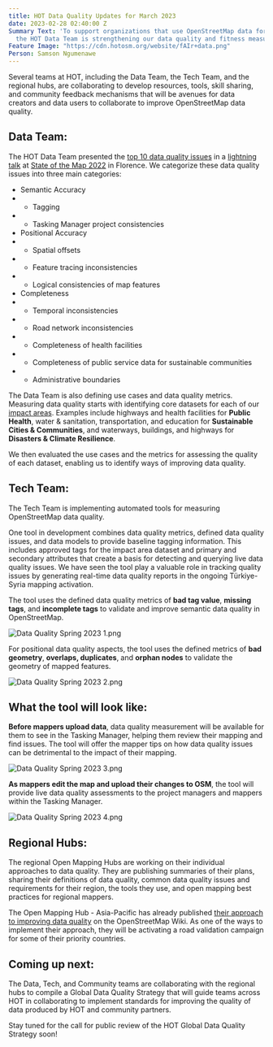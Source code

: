 ```yaml
---
title: HOT Data Quality Updates for March 2023
date: 2023-02-28 02:40:00 Z
Summary Text: 'To support organizations that use OpenStreetMap data for disaster response,
  the HOT Data Team is strengthening our data quality and fitness measures. '
Feature Image: "https://cdn.hotosm.org/website/fAIr+data.png"
Person: Samson Ngumenawe
---
```


Several teams at HOT, including the Data Team, the Tech Team, and the regional hubs, are collaborating to develop resources, tools, skill sharing, and community feedback mechanisms that will be avenues for data creators and data users to collaborate to improve OpenStreetMap data quality.

## Data Team:

The HOT Data Team presented the [top 10 data quality issues](https://www.openstreetmap.org/user/ngumenawesamson/diary/399636) in a [lightning talk](https://2022.stateofthemap.org/sessions/HLTKHD/) at [State of the Map 2022](https://2022.stateofthemap.org/) in Florence. We categorize these data quality issues into three main categories:
* Semantic Accuracy 
* * Tagging
* * Tasking Manager project consistencies
* Positional Accuracy 
* * Spatial offsets 
* * Feature tracing inconsistencies 
* * Logical consistencies of map features
* Completeness 
* * Temporal inconsistencies 
* * Road network inconsistencies 
* * Completeness of health facilities 
* * Completeness of public service data for sustainable communities 
* * Administrative boundaries

The Data Team is also defining use cases and data quality metrics. Measuring data quality starts with identifying core datasets for each of our [impact areas](https://www.hotosm.org/impact-areas/). Examples include highways and health facilities for **Public Health**, water & sanitation, transportation, and education for **Sustainable Cities & Communities**, and waterways, buildings, and highways for **Disasters & Climate Resilience**. 

We then evaluated the use cases and the metrics for assessing the quality of each dataset, enabling us to identify ways of improving data quality.

## Tech Team:

The Tech Team is implementing automated tools for measuring OpenStreetMap data quality. 

One tool in development combines data quality metrics, defined data quality issues, and data models to provide baseline tagging information. This includes approved tags for the impact area dataset and primary and secondary attributes that create a basis for detecting and querying live data quality issues. We have seen the tool play a valuable role in tracking quality issues by generating real-time data quality reports in the ongoing Türkiye-Syria mapping activation.

The tool uses the defined data quality metrics of **bad tag value**, **missing tags**, and **incomplete tags** to validate and improve semantic data quality in OpenStreetMap. 

![Data Quality Spring 2023 1.png](https://cdn.hotosm.org/website/Data+Quality+Spring+2023+1.png)

For positional data quality aspects, the tool uses the defined metrics of **bad geometry**, **overlaps, duplicates**, and **orphan nodes** to validate the geometry of mapped features.

![Data Quality Spring 2023 2.png](https://cdn.hotosm.org/website/Data+Quality+Spring+2023+2.png)

## What the tool will look like:

**Before mappers upload data**, data quality measurement will be available for them to see in the Tasking Manager, helping them review their mapping and find issues. The tool will offer the mapper tips on how data quality issues can be detrimental to the impact of their mapping. 

![Data Quality Spring 2023 3.png](https://cdn.hotosm.org/website/Data+Quality+Spring+2023+3.png)

**As mappers edit the map and upload their changes to OSM**, the tool will provide live data quality assessments to the project managers and mappers within the Tasking Manager. 

![Data Quality Spring 2023 4.png](https://cdn.hotosm.org/website/Data+Quality+Spring+2023+4.png)

## Regional Hubs:

The regional Open Mapping Hubs are working on their individual approaches to data quality. They are publishing summaries of their plans, sharing their definitions of data quality, common data quality issues and requirements for their region, the tools they use, and open mapping best practices for regional mappers. 

The Open Mapping Hub - Asia-Pacific has already published [their approach to improving data quality](https://wiki.openstreetmap.org/wiki/Humanitarian_OSM_Team/Open_Mapping_Hub_-_Asia_Pacific/Data_Quality_Approach) on the OpenStreetMap Wiki. As one of the ways to implement their approach, they will be activating a road validation campaign for some of their priority countries.

## Coming up next: 

The Data, Tech, and Community teams are collaborating with the regional hubs to compile a Global Data Quality Strategy that will guide teams across HOT in collaborating to implement standards for improving the quality of data produced by HOT and community partners.

Stay tuned for the call for public review of the HOT Global Data Quality Strategy soon! 
